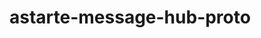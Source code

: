 <!--
Copyright 2023 SECO Mind Srl

SPDX-License-Identifier: Apache-2.0
-->

# astarte-message-hub-proto
